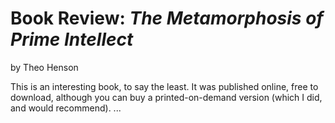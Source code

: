 # Book Review: *The Metamorphosis of Prime Intellect*

by Theo Henson

This is an interesting book, to say the least.
It was published online, free to download, although you can buy a printed-on-demand version (which I did, and would recommend).
...
